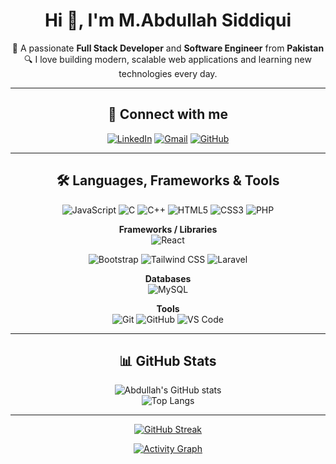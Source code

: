 <div align="center">

# Hi 👋, I'm M.Abdullah Siddiqui

🎯 A passionate **Full Stack Developer** and **Software Engineer** from **Pakistan**  
🔍 I love building modern, scalable web applications and learning new technologies every day.

---

## 🔗 Connect with me

[![LinkedIn](https://img.shields.io/badge/LinkedIn-blue?style=for-the-badge&logo=linkedin&logoColor=white)](https://linkedin.com/in/muhammad-abdullah-siddiqui-587877280/)
[![Gmail](https://img.shields.io/badge/Gmail-D14836?style=for-the-badge&logo=gmail&logoColor=white)](mailto:abdullahsidzz333@gmail.com)
[![GitHub](https://img.shields.io/badge/GitHub-181717?style=for-the-badge&logo=github&logoColor=white)](https://github.com/Abdullah786Siddiqui)

---

## 🛠️ Languages, Frameworks & Tools

![JavaScript](https://img.shields.io/badge/-JavaScript-black?style=flat-square&logo=javascript)
![C](https://img.shields.io/badge/-C-00599C?style=flat-square&logo=c)
![C++](https://img.shields.io/badge/-C++-00599C?style=flat-square&logo=c%2B%2B)
![HTML5](https://img.shields.io/badge/-HTML5-E34F26?style=flat-square&logo=html5)
![CSS3](https://img.shields.io/badge/-CSS3-1572B6?style=flat-square&logo=css3)
![PHP](https://img.shields.io/badge/-PHP-777BB4?style=flat-square&logo=php)

**Frameworks / Libraries**  
![React](https://img.shields.io/badge/-React-61DAFB?style=flat-square&logo=react)

![Bootstrap](https://img.shields.io/badge/-Bootstrap-563D7C?style=flat-square&logo=bootstrap)
![Tailwind CSS](https://img.shields.io/badge/-Tailwind%20CSS-06B6D4?style=flat-square&logo=tailwind-css)
![Laravel](https://img.shields.io/badge/-Laravel-FF2D20?style=flat-square&logo=laravel)

**Databases**  
![MySQL](https://img.shields.io/badge/-MySQL-4479A1?style=flat-square&logo=mysql)

**Tools**  
![Git](https://img.shields.io/badge/-Git-F05032?style=flat-square&logo=git)
![GitHub](https://img.shields.io/badge/-GitHub-181717?style=flat-square&logo=github)
![VS Code](https://img.shields.io/badge/-VSCode-007ACC?style=flat-square&logo=visual-studio-code)

---

## 📊 GitHub Stats

![Abdullah's GitHub stats](https://github-readme-stats.vercel.app/api?username=Abdullah786Siddiqui&show_icons=true&theme=tokyonight)  
![Top Langs](https://github-readme-stats.vercel.app/api/top-langs/?username=Abdullah786Siddiqui&layout=compact&theme=tokyonight)

---

[![GitHub Streak](https://github-readme-streak-stats.herokuapp.com?user=Abdullah786Siddiqui&theme=tokyonight)](https://git.io/streak-stats)

[![Activity Graph](https://activity-graph.herokuapp.com/graph?username=Abdullah786Siddiqui&theme=react-dark)](https://github.com/ashutosh00710/github-readme-activity-graph)

</div>
